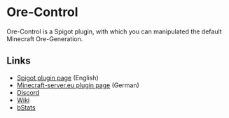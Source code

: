 # Ore-Control
Ore-Control is a Spigot plugin, with which you can manipulated the default Minecraft Ore-Generation.

Links
-----
* [Spigot plugin page](https://www.spigotmc.org/resources/63621/) (English)
* [Minecraft-server.eu plugin page](https://minecraft-server.eu/forum/resources/17/) (German)
* [Discord](http://discord.derfrzocker.de)
* [Wiki](https://github.com/DerFrZocker/Ore-Control/wiki)
* [bStats](https://bstats.org/plugin/bukkit/Ore-Control)